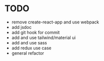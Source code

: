 # TODO

- remove create-react-app and use webpack
- add jsdoc
- add git hook for commit
- add and use tailwind/material ui
- add and use sass
- add redux use case
- general refactor
